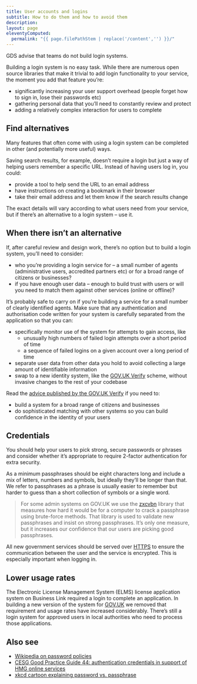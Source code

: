 ```yaml
---
title: User accounts and logins
subtitle: How to do them and how to avoid them
description:
layout: page
eleventyComputed:
  permalink: "{{ page.filePathStem | replace('/content','') }}/"
---
```


GDS advise that teams do not build login systems.

Building a login system is no easy task. While there are numerous open source libraries that make it trivial to add login functionality to your service, the moment you add that feature you’re:

- significantly increasing your user support overhead (people forget how to sign in, lose their passwords etc)
- gathering personal data that you’ll need to constantly review and protect
- adding a relatively complex interaction for users to complete

## Find alternatives

Many features that often come with using a login system can be completed in other (and potentially more useful) ways.

Saving search results, for example, doesn’t require a login but just a way of helping users remember a specific URL. Instead of having users log in, you could:

- provide a tool to help send the URL to an email address
- have instructions on creating a bookmark in their browser
- take their email address and let them know if the search results change

The exact details will vary according to what users need from your service, but if there’s an alternative to a login system – use it.

## When there isn’t an alternative

If, after careful review and design work, there’s no option but to build a login system, you’ll need to consider:

- who you’re providing a login service for – a small number of agents (administrative users, accredited partners etc) or for a broad range of citizens or businesses?
- if you have enough user data – enough to build trust with users or will you need to match them against other services (online or offline)?

It’s probably safe to carry on if you’re building a service for a small number of clearly identified agents. Make sure that any authentication and authorisation code written for your system is carefully separated from the application so that you can:

- specifically monitor use of the system for attempts to gain access, like
    - unusually high numbers of failed login attempts over a short period of time
    - a sequence of failed logins on a given account over a long period of time
- separate user data from other data you hold to avoid collecting a large amount of identifiable information
- swap to a new identity system, like the [GOV.UK Verify](/version-1/guides/identity-assurance/) scheme, without invasive changes to the rest of your codebase

Read the [advice published by the GOV.UK Verify](/version-1/guides/identity-assurance/) if you need to:

- build a system for a broad range of citizens and businesses
- do sophisticated matching with other systems so you can build confidence in the identity of your users

## Credentials

You should help your users to pick strong, secure passwords or phrases and consider whether it’s appropriate to require 2-factor authentication for extra security.

As a minimum passphrases should be eight characters long and include a mix of letters, numbers and symbols, but ideally they’ll be longer than that. We refer to passphrases as a phrase is usually easier to remember but harder to guess than a short collection of symbols or a single word.

> For some admin systems on GOV.UK we use the [zxcvbn](https://github.com/dropbox/zxcvbn) library that measures how hard it would be for a computer to crack a passphrase using brute-force methods. That library is used to validate new passphrases and insist on strong passphrases. It’s only one measure, but it increases our confidence that our users are picking good passphrases.

All new government services should be served over [HTTPS](https://web.archive.org/web/20150325053955/https://www.gov.uk/service-manual/domain-names/https.html) to ensure the communication between the user and the service is encrypted. This is especially important when logging in.

## Lower usage rates

The Electronic License Management System (ELMS) license application system on Business Link required a login to complete an application. In building a new version of the system for [GOV.UK](https://web.archive.org/web/20150325053955/https://www.gov.uk/browse/business/licences) we removed that requirement and usage rates have increased considerably. There’s still a login system for approved users in local authorities who need to process those applications.

## Also see

- [Wikipedia on password policies](https://en.wikipedia.org/wiki/Password_policy#Password_length_and_formation)
- [CESG Good Practice Guide 44: authentication credentials in support of HMG online services](https://web.archive.org/web/20150325053955/https://www.gov.uk/government/collections/identity-assurance-enabling-trusted-transactions)
- [xkcd cartoon explaining password vs. passphrase](https://xkcd.com/936/)
